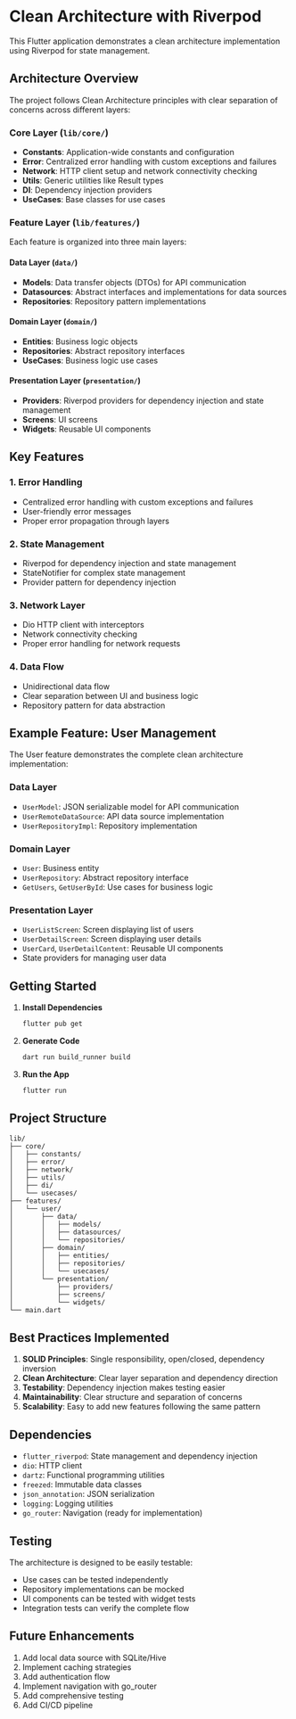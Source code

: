 # Clean Architecture with Riverpod

This Flutter application demonstrates a clean architecture implementation using Riverpod for state management.

## Architecture Overview

The project follows Clean Architecture principles with clear separation of concerns across different layers:

### Core Layer (`lib/core/`)
- **Constants**: Application-wide constants and configuration
- **Error**: Centralized error handling with custom exceptions and failures
- **Network**: HTTP client setup and network connectivity checking
- **Utils**: Generic utilities like Result types
- **DI**: Dependency injection providers
- **UseCases**: Base classes for use cases

### Feature Layer (`lib/features/`)
Each feature is organized into three main layers:

#### Data Layer (`data/`)
- **Models**: Data transfer objects (DTOs) for API communication
- **Datasources**: Abstract interfaces and implementations for data sources
- **Repositories**: Repository pattern implementations

#### Domain Layer (`domain/`)
- **Entities**: Business logic objects
- **Repositories**: Abstract repository interfaces
- **UseCases**: Business logic use cases

#### Presentation Layer (`presentation/`)
- **Providers**: Riverpod providers for dependency injection and state management
- **Screens**: UI screens
- **Widgets**: Reusable UI components

## Key Features

### 1. Error Handling
- Centralized error handling with custom exceptions and failures
- User-friendly error messages
- Proper error propagation through layers

### 2. State Management
- Riverpod for dependency injection and state management
- StateNotifier for complex state management
- Provider pattern for dependency injection

### 3. Network Layer
- Dio HTTP client with interceptors
- Network connectivity checking
- Proper error handling for network requests

### 4. Data Flow
- Unidirectional data flow
- Clear separation between UI and business logic
- Repository pattern for data abstraction

## Example Feature: User Management

The User feature demonstrates the complete clean architecture implementation:

### Data Layer
- `UserModel`: JSON serializable model for API communication
- `UserRemoteDataSource`: API data source implementation
- `UserRepositoryImpl`: Repository implementation

### Domain Layer
- `User`: Business entity
- `UserRepository`: Abstract repository interface
- `GetUsers`, `GetUserById`: Use cases for business logic

### Presentation Layer
- `UserListScreen`: Screen displaying list of users
- `UserDetailScreen`: Screen displaying user details
- `UserCard`, `UserDetailContent`: Reusable UI components
- State providers for managing user data

## Getting Started

1. **Install Dependencies**
   ```bash
   flutter pub get
   ```

2. **Generate Code**
   ```bash
   dart run build_runner build
   ```

3. **Run the App**
   ```bash
   flutter run
   ```

## Project Structure

```
lib/
├── core/
│   ├── constants/
│   ├── error/
│   ├── network/
│   ├── utils/
│   ├── di/
│   └── usecases/
├── features/
│   └── user/
│       ├── data/
│       │   ├── models/
│       │   ├── datasources/
│       │   └── repositories/
│       ├── domain/
│       │   ├── entities/
│       │   ├── repositories/
│       │   └── usecases/
│       └── presentation/
│           ├── providers/
│           ├── screens/
│           └── widgets/
└── main.dart
```

## Best Practices Implemented

1. **SOLID Principles**: Single responsibility, open/closed, dependency inversion
2. **Clean Architecture**: Clear layer separation and dependency direction
3. **Testability**: Dependency injection makes testing easier
4. **Maintainability**: Clear structure and separation of concerns
5. **Scalability**: Easy to add new features following the same pattern

## Dependencies

- `flutter_riverpod`: State management and dependency injection
- `dio`: HTTP client
- `dartz`: Functional programming utilities
- `freezed`: Immutable data classes
- `json_annotation`: JSON serialization
- `logging`: Logging utilities
- `go_router`: Navigation (ready for implementation)

## Testing

The architecture is designed to be easily testable:
- Use cases can be tested independently
- Repository implementations can be mocked
- UI components can be tested with widget tests
- Integration tests can verify the complete flow

## Future Enhancements

1. Add local data source with SQLite/Hive
2. Implement caching strategies
3. Add authentication flow
4. Implement navigation with go_router
5. Add comprehensive testing
6. Add CI/CD pipeline
